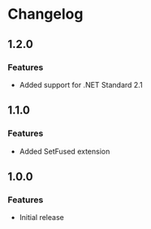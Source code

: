 # Changelog

## 1.2.0

### Features

- Added support for .NET Standard 2.1

## 1.1.0

### Features

- Added SetFused<T> extension

## 1.0.0

### Features

- Initial release
